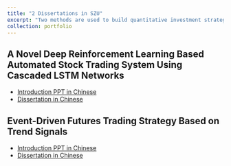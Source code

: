```yaml
---
title: "2 Dissertations in SZU"
excerpt: "Two methods are used to build quantitative investment strategies, one is reinforcement learning and the other is event-driven<br/><img src='/images/dissertation_500x300.png'>"
collection: portfolio
---
```

## A Novel Deep Reinforcement Learning Based Automated Stock Trading System Using Cascaded LSTM Networks
* [Introduction PPT in Chinese](https://ianzou2000.github.io/files/%E9%82%B9%E6%9D%B0_%E7%AD%94%E8%BE%A9_%E5%9F%BA%E4%BA%8E%E7%BA%A7%E8%81%94LSTM%E7%BD%91%E7%BB%9C%E7%9A%84%E6%B7%B1%E5%BA%A6%E5%BC%BA%E5%8C%96%E5%AD%A6%E4%B9%A0%E8%82%A1%E7%A5%A8%E4%BA%A4%E6%98%93%E7%B3%BB%E7%BB%9F%E7%9A%84%E7%A0%94%E7%A9%B6%E4%B8%8E%E5%AE%9E%E7%8E%B0.pdf)
* [Dissertation in Chinese](https://ianzou2000.github.io/files/%E9%82%B9%E6%9D%B0%20%E6%AF%95%E4%B8%9A%E8%AE%BA%E6%96%87_%E6%95%B0%E9%99%A2.pdf)

## Event-Driven Futures Trading Strategy Based on Trend Signals
* [Introduction PPT in Chinese](https://ianzou2000.github.io/files/%E9%82%B9%E6%9D%B0_%E7%AD%94%E8%BE%A9_%E5%9F%BA%E4%BA%8E%E8%B6%8B%E5%8A%BF%E4%BF%A1%E5%8F%B7%E7%9A%84%E4%BA%8B%E4%BB%B6%E9%A9%B1%E5%8A%A8%E5%9E%8B%E6%9C%9F%E8%B4%A7%E4%BA%A4%E6%98%93%E7%AD%96%E7%95%A5%E7%A0%94%E7%A9%B6.pdf)
* [Dissertation in Chinese](https://ianzou2000.github.io/files/%E9%82%B9%E6%9D%B0%20%E6%AF%95%E4%B8%9A%E8%AE%BA%E6%96%87_%E7%BB%8F%E9%99%A2.pdf)
